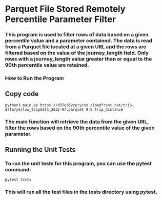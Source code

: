 # Parquet File Stored Remotely Percentile Parameter Filter
### This program is used to filter rows of data based on a given percentile value and a parameter contained. The data is read from a Parquet file located at a given URL and the rows are filtered based on the value of the journey_length field. Only rows with a journey_length value greater than or equal to the 90th percentile value are retained.

### How to Run the Program

## Copy code
```
python3 main.py https://d37ci6vzurychx.cloudfront.net/trip-data/yellow_tripdata_2022-07.parquet 0.9 trip_distance
```
### The main function will retrieve the data from the given URL, filter the rows based on the 90th percentile value of the given parameter.

## Running the Unit Tests
### To run the unit tests for this program, you can use the pytest command:

```
pytest tests
```
### This will run all the test files in the tests directory using pytest.